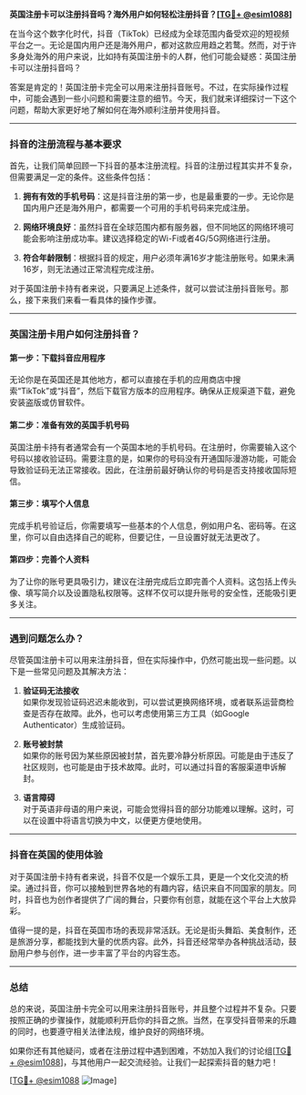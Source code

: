 **英国注册卡可以注册抖音吗？海外用户如何轻松注册抖音？[[TG💪+ @esim1088](https://t.me/s/esim1088)]**

在当今这个数字化时代，抖音（TikTok）已经成为全球范围内备受欢迎的短视频平台之一。无论是国内用户还是海外用户，都对这款应用趋之若鹜。然而，对于许多身处海外的用户来说，比如持有英国注册卡的人群，他们可能会疑惑：英国注册卡可以注册抖音吗？

答案是肯定的！英国注册卡完全可以用来注册抖音账号。不过，在实际操作过程中，可能会遇到一些小问题和需要注意的细节。今天，我们就来详细探讨一下这个问题，帮助大家更好地了解如何在海外顺利注册并使用抖音。

---

### 抖音的注册流程与基本要求

首先，让我们简单回顾一下抖音的基本注册流程。抖音的注册过程其实并不复杂，但需要满足一定的条件。这些条件包括：

1. **拥有有效的手机号码**：这是抖音注册的第一步，也是最重要的一步。无论你是国内用户还是海外用户，都需要一个可用的手机号码来完成注册。
   
2. **网络环境良好**：虽然抖音在全球范围内都有服务器，但不同地区的网络环境可能会影响注册成功率。建议选择稳定的Wi-Fi或者4G/5G网络进行注册。

3. **符合年龄限制**：根据抖音的规定，用户必须年满16岁才能注册账号。如果未满16岁，则无法通过正常流程完成注册。

对于英国注册卡持有者来说，只要满足上述条件，就可以尝试注册抖音账号。那么，接下来我们来看一看具体的操作步骤。

---

### 英国注册卡用户如何注册抖音？

#### 第一步：下载抖音应用程序

无论你是在英国还是其他地方，都可以直接在手机的应用商店中搜索“TikTok”或“抖音”，然后下载官方版本的应用程序。确保从正规渠道下载，避免安装盗版或仿冒软件。

#### 第二步：准备有效的英国手机号码

英国注册卡持有者通常会有一个英国本地的手机号码。在注册时，你需要输入这个号码以接收验证码。需要注意的是，如果你的号码没有开通国际漫游功能，可能会导致验证码无法正常接收。因此，在注册前最好确认你的号码是否支持接收国际短信。

#### 第三步：填写个人信息

完成手机号验证后，你需要填写一些基本的个人信息，例如用户名、密码等。在这里，你可以自由选择自己的昵称，但要记住，一旦设置好就无法更改了。

#### 第四步：完善个人资料

为了让你的账号更具吸引力，建议在注册完成后立即完善个人资料。这包括上传头像、填写简介以及设置隐私权限等。这样不仅可以提升账号的安全性，还能吸引更多关注。

---

### 遇到问题怎么办？

尽管英国注册卡可以用来注册抖音，但在实际操作中，仍然可能出现一些问题。以下是一些常见问题及其解决方法：

1. **验证码无法接收**  
   如果你发现验证码迟迟未能收到，可以尝试更换网络环境，或者联系运营商检查是否存在故障。此外，也可以考虑使用第三方工具（如Google Authenticator）生成验证码。

2. **账号被封禁**  
   如果你的账号因为某些原因被封禁，首先要冷静分析原因。可能是由于违反了社区规则，也可能是由于技术故障。此时，可以通过抖音的客服渠道申诉解封。

3. **语言障碍**  
   对于英语非母语的用户来说，可能会觉得抖音的部分功能难以理解。这时，可以在设置中将语言切换为中文，以便更方便地使用。

---

### 抖音在英国的使用体验

对于英国注册卡持有者来说，抖音不仅是一个娱乐工具，更是一个文化交流的桥梁。通过抖音，你可以接触到世界各地的有趣内容，结识来自不同国家的朋友。同时，抖音也为创作者提供了广阔的舞台，只要你有创意，就能在这个平台上大放异彩。

值得一提的是，抖音在英国市场的表现非常活跃。无论是街头舞蹈、美食制作，还是旅游分享，都能找到大量的优质内容。此外，抖音还经常举办各种挑战活动，鼓励用户参与创作，进一步丰富了平台的内容生态。

---

### 总结

总的来说，英国注册卡完全可以用来注册抖音账号，并且整个过程并不复杂。只要按照正确的步骤操作，就能顺利开启你的抖音之旅。当然，在享受抖音带来的乐趣的同时，也要遵守相关法律法规，维护良好的网络环境。

如果你还有其他疑问，或者在注册过程中遇到困难，不妨加入我们的讨论组[[TG💪+ @esim1088](https://t.me/s/esim1088)]，与其他用户一起交流经验。让我们一起探索抖音的魅力吧！

[[TG💪+ @esim1088](https://t.me/s/esim1088) ![Image](https://i.postimg.cc/4NQfJmqS/Snipaste-2025-05-13-00-14-12.png)]